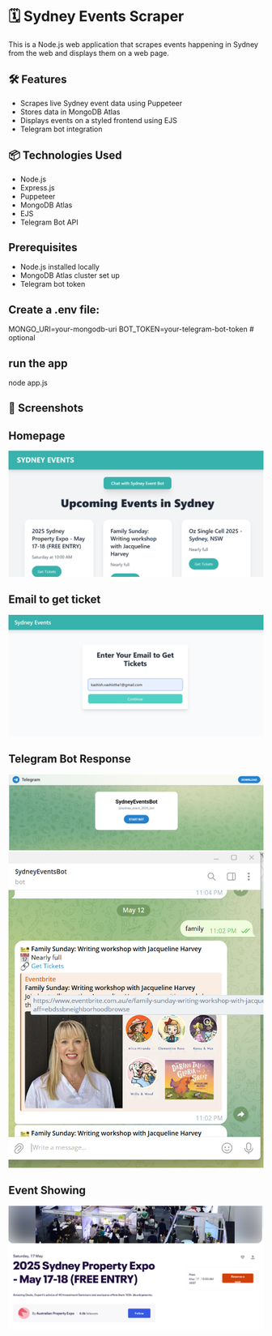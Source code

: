 # 🗓️ Sydney Events Scraper

This is a Node.js web application that scrapes events happening in Sydney from the web and displays them on a web page.

## 🛠️ Features

- Scrapes live Sydney event data using Puppeteer
- Stores data in MongoDB Atlas
- Displays events on a styled frontend using EJS
- Telegram bot integration

## 📦 Technologies Used

- Node.js
- Express.js
- Puppeteer
- MongoDB Atlas
- EJS
- Telegram Bot API

## Prerequisites

- Node.js installed locally
- MongoDB Atlas cluster set up
- Telegram bot token

## Create a .env file:
MONGO_URI=your-mongodb-uri
BOT_TOKEN=your-telegram-bot-token  # optional

## run the app
node app.js

## 📸 Screenshots

##  Homepage
![Homepage](assets/Screenshot_2025-05-13_003928.png)

##  Email to get ticket
![ Email to get ticket](assets/Screenshot_2025-05-13_005655.png)

## Telegram Bot Response
![Telegram Bot](assets/Screenshot_2025-05-13_003958.png)
![Telegram Bot](assets/Screenshot_2025-05-13_004052.png)

##  Event Showing
![Event Showing](assets/Screenshot_2025-05-13_005723.png)


